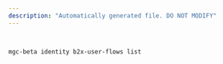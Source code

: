 ```yaml
---
description: "Automatically generated file. DO NOT MODIFY"
---
```


```bash


mgc-beta identity b2x-user-flows list

```